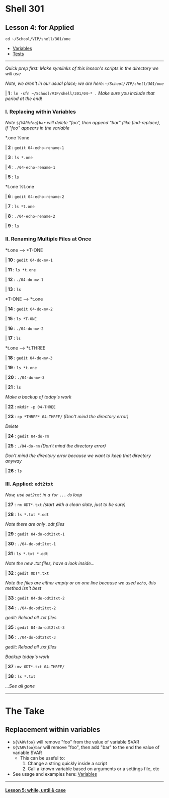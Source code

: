 # Shell 301
## Lesson 4: for Applied

`cd ~/School/VIP/shell/301/one`

- [Variables](https://github.com/inkVerb/vip/blob/master/Cheat-Sheets/Variables.md)
- [Tests](https://github.com/inkVerb/vip/blob/master/Cheat-Sheets/Tests.md)

___

*Quick prep first: Make symlinks of this lesson's scripts in the directory we will use*

*Note, we aren't in our usual place; we are here: `~/School/VIP/shell/301/one`*

| **1** : `ln -sfn ~/School/VIP/shell/301/04-* .` *Make sure you include that period at the end!*

### I. Replacing within Variables

*Note `${VAR%foo}bar` will delete "foo", then append "bar" (like find-replace), if "foo" appears in the variable*

*.one %one

| **2** : `gedit 04-echo-rename-1`

| **3** : `ls *.one`

| **4** : `./04-echo-rename-1`

| **5** : `ls`

*t.one %t.one

| **6** : `gedit 04-echo-rename-2`

| **7** : `ls *t.one`

| **8** : `./04-echo-rename-2`

| **9** : `ls`

### II. Renaming Multiple Files at Once

*t.one --> *T-ONE

| **10** : `gedit 04-do-mv-1`

| **11** : `ls *t.one`

| **12** : `./04-do-mv-1`

| **13** : `ls`

*T-ONE --> *t.one

| **14** : `gedit 04-do-mv-2`

| **15** : `ls *T-ONE`

| **16** : `./04-do-mv-2`

| **17** : `ls`

*t.one --> *t.THREE

| **18** : `gedit 04-do-mv-3`

| **19** : `ls *t.one`

| **20** : `./04-do-mv-3`

| **21** : `ls`

*Make a backup of today's work*

| **22** : `mkdir -p 04-THREE`

| **23** : `cp *THREE* 04-THREE/` *(Don't mind the directory error)*

*Delete*

| **24** : `gedit 04-do-rm`

| **25** : `./04-do-rm` *(Don't mind the directory error)*

*Don't mind the directory error because we want to keep that directory anyway*

| **26** : `ls`

### III. Applied: `odt2txt`

*Now, use `odt2txt` in a `for` `...` `do` loop*

| **27** : `rm ODT*.txt` *(start with a clean slate, just to be sure)*

| **28** : `ls *.txt *.odt`

*Note there are only .odt files*

| **29** : `gedit 04-do-odt2txt-1`

| **30** : `./04-do-odt2txt-1`

| **31** : `ls *.txt *.odt`

*Note the new .txt files, have a look inside...*

| **32** : `gedit ODT*.txt`

*Note the files are either empty or on one line because we used `echo`, this method isn't best*

| **33** : `gedit 04-do-odt2txt-2`

| **34** : `./04-do-odt2txt-2`

*gedit: Reload all .txt files*

| **35** : `gedit 04-do-odt2txt-3`

| **36** : `./04-do-odt2txt-3`

*gedit: Reload all .txt files*

*Backup today's work*

| **37** : `mv ODT*.txt 04-THREE/`

| **38** : `ls *.txt`

*...See all gone*

___

# The Take

## Replacement within variables
- `${VAR%foo}` will remove "foo" from the value of variable $VAR
- `${VAR%foo}bar` will remove "foo", then add "bar" to the end the value of variable $VAR
  - This can be useful to:
    1. Change a string quickly inside a script
    2. Call a known variable based on arguments or a settings file, etc
- See usage and examples here: [Variables](https://github.com/inkVerb/vip/blob/master/Cheat-Sheets/Variables.md)
___

#### [Lesson 5: while, until & case](https://github.com/inkVerb/vip/blob/master/301-shell/Lesson-05.md)
